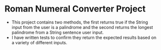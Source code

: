 # Roman Numeral Converter Project

- This project contains two methods, the first returns true if the String input from the user is a palindrome and the second returns the longest palindrome from a String sentence user input.
- I have written tests to confirm they return the expected results based on a variety of different inputs.
